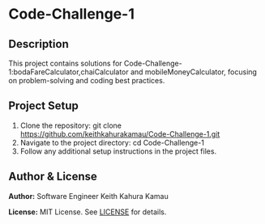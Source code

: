 # Code-Challenge-1
## Description

This project contains solutions for Code-Challenge-1:bodaFareCalculator,chaiCalculator and mobileMoneyCalculator, focusing on problem-solving and coding best practices.

## Project Setup

1. Clone the repository:
    git clone https://github.com/keithkahurakamau/Code-Challenge-1.git
2. Navigate to the project directory:
    cd Code-Challenge-1
3. Follow any additional setup instructions in the project files.

## Author & License

**Author:** Software Engineer Keith Kahura Kamau

**License:** MIT License. See [LICENSE](./LICENSE) for details.
